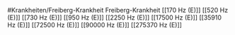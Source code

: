 #Krankheiten/Freiberg-Krankheit
Freiberg-Krankheit
[[170 Hz (E)]]
[[520 Hz (E)]]
[[730 Hz (E)]]
[[950 Hz (E)]]
[[2250 Hz (E)]]
[[17500 Hz (E)]]
[[35910 Hz (E)]]
[[72500 Hz (E)]]
[[90000 Hz (E)]]
[[275370 Hz (E)]]